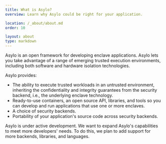 ```yaml
---
title: What is Asylo?
overview: Learn why Asylo could be right for your application.

location: /_about/about.md
order: 10

layout: about
type: markdown
---
```


Asylo is an open framework for developing enclave applications. Asylo lets you
take advantage of a range of emerging trusted execution environments, including
both software and hardware isolation technologies.

Asylo provides:

+   The ability to execute trusted workloads in an untrusted environment,
    inheriting the confidentiality and integrity guarantees from the security
    backend, i.e., the underlying enclave technology.
+   Ready-to-use containers, an open source API, libraries, and tools so you can
    develop and run applications that use one or more enclaves.
+   A choice of security backends.
+   Portability of your application's source code across security backends.

Asylo is under active development. We want to expand Asylo's capabilities to
meet more developers' needs. To do this, we plan to add support for more
backends, libraries, and languages.
